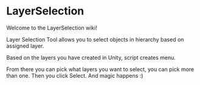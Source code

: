 # LayerSelection

Welcome to the LayerSelection wiki!

Layer Selection Tool allows you to select objects in hierarchy based on assigned layer.

Based on the layers you have created in Unity, script creates menu.

From there you can pick what layers you want to select, you can pick more than one. Then you click Select. And magic happens :)
